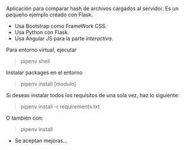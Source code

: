 Aplicación para comparar hash de archivos cargados al servidor.
Es un pequeño ejemplo creado con Flask.

* Usa Bootstrap como FrameWork CSS.
* Usa Python con Flask.
* Usa Angular JS para la parte *interactiva*.

Para entorno virtual, ejecutar
>pipenv shell

Instalar packages en el entorno
>pipenv install [modulo]

Si deseas instalar todos los requisitos de una sola vez, haz lo siguiente:
>pipenv install -r requirements.txt

O también con:
>pipenv install

* Se aceptan mejoras...